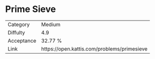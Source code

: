 # Prime Sieve

<table>
    <tr>
        <td>Category</td>
        <td>Medium</td>
    </tr>
    <tr>
        <td>Diffulty</td>
        <td>4.9</td>
    </tr>
    <tr>
        <td>Acceptance</td>
        <td>32.77 %</td>
    </tr>
    <tr>
        <td>Link</td>
        <td>https://open.kattis.com/problems/primesieve</td>
    </tr>
</table>